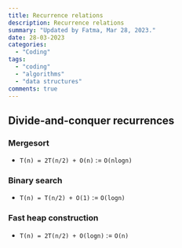 ```yaml
---
title: Recurrence relations
description: Recurrence relations
summary: "Updated by Fatma, Mar 28, 2023."
date: 28-03-2023
categories:
  - "Coding"
tags:
  - "coding"
  - "algorithms"
  - "data structures"
comments: true
---
```

## Divide-and-conquer recurrences

### Mergesort

- `T(n) = 2T(n/2) + O(n)` := `O(nlogn)`

### Binary search

- `T(n) = T(n/2) + O(1)` := `O(logn)`

### Fast heap construction

- `T(n) = 2T(n/2) + O(logn)` := `O(n)`

